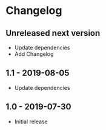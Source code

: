 # Changelog

## Unreleased next version

* Update dependencies
* Add Changelog

## 1.1 - 2019-08-05

* Update dependencies

## 1.0 - 2019-07-30

* Initial release